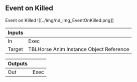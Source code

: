 ## Event on Killed
Event on Killed
![[../img/nd_img_EventOnKilled.png]]

|Inputs||
|--|--|
| In | Exec |
| Target | TBLHorse Anim Instance Object Reference |

|Outputs||
|--|--|
| Out | Exec |
